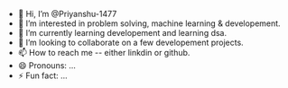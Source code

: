 - 👋 Hi, I’m @Priyanshu-1477
- 👀 I’m interested in problem solving, machine learning & developement.
- 🌱 I’m currently learning developement and learning dsa.
- 💞️ I’m looking to collaborate on a few developement projects.
- 📫 How to reach me -- either linkdin or github.
- 😄 Pronouns: ...
- ⚡ Fun fact: ...

<!---
Priyanshu-1477/Priyanshu-1477 is a ✨ special ✨ repository because its `README.md` (this file) appears on your GitHub profile.
You can click the Preview link to take a look at your changes.
--->
